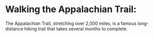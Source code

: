 # Walking the Appalachian Trail:

The Appalachian Trail, stretching over 2,000 miles, is a famous long-distance hiking trail that takes several months to complete.
